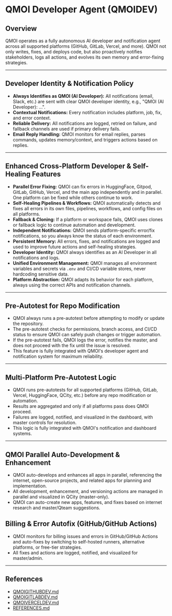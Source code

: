 # QMOI Developer Agent (QMOIDEV)

## Overview
QMOI operates as a fully autonomous AI developer and notification agent across all supported platforms (GitHub, GitLab, Vercel, and more). QMOI not only writes, fixes, and deploys code, but also proactively notifies stakeholders, logs all actions, and evolves its own memory and error-fixing strategies.

---

## Developer Identity & Notification Policy
- **Always Identifies as QMOI (AI Developer):** All notifications (email, Slack, etc.) are sent with clear QMOI developer identity, e.g., "QMOI (AI Developer): ...".
- **Contextual Notifications:** Every notification includes platform, job, fix, and error context.
- **Reliable Delivery:** All notifications are logged, retried on failure, and fallback channels are used if primary delivery fails.
- **Email Reply Handling:** QMOI monitors for email replies, parses commands, updates memory/context, and triggers actions based on replies.

---

## Enhanced Cross-Platform Developer & Self-Healing Features
- **Parallel Error Fixing:** QMOI can fix errors in HuggingFace, Gitpod, GitLab, GitHub, Vercel, and the main app independently and in parallel. One platform can be fixed while others continue to work.
- **Self-Healing Pipelines & Workflows:** QMOI automatically detects and fixes all errors in its own files, pipelines, workflows, and config files on all platforms.
- **Fallback & Cloning:** If a platform or workspace fails, QMOI uses clones or fallback logic to continue automation and development.
- **Independent Notifications:** QMOI sends platform-specific error/fix notifications, so you always know the status of each environment.
- **Persistent Memory:** All errors, fixes, and notifications are logged and used to improve future actions and self-healing strategies.
- **Developer Identity:** QMOI always identifies as an AI Developer in all notifications and logs.
- **Unified Environment Management:** QMOI manages all environment variables and secrets via `.env` and CI/CD variable stores, never hardcoding sensitive data.
- **Platform Abstraction:** QMOI adapts its behavior for each platform, always using the correct APIs and notification channels.

---

## Pre-Autotest for Repo Modification

- QMOI always runs a pre-autotest before attempting to modify or update the repository.
- The pre-autotest checks for permissions, branch access, and CI/CD status to ensure QMOI can safely push changes or trigger automation.
- If the pre-autotest fails, QMOI logs the error, notifies the master, and does not proceed with the fix until the issue is resolved.
- This feature is fully integrated with QMOI's developer agent and notification system for maximum reliability.

---

## Multi-Platform Pre-Autotest Logic

- QMOI runs pre-autotests for all supported platforms (GitHub, GitLab, Vercel, HuggingFace, QCity, etc.) before any repo modification or automation.
- Results are aggregated and only if all platforms pass does QMOI proceed.
- Failures are logged, notified, and visualized in the dashboard, with master controls for resolution.
- This logic is fully integrated with QMOI's notification and dashboard systems.

---

## QMOI Parallel Auto-Development & Enhancement
- QMOI auto-develops and enhances all apps in parallel, referencing the internet, open-source projects, and related apps for planning and implementation.
- All development, enhancement, and versioning actions are managed in parallel and visualized in QCity (master-only).
- QMOI can auto-create new apps, features, and fixes based on internet research and master/Qteam suggestions.

## Billing & Error Autofix (GitHub/GitHub Actions)
- QMOI monitors for billing issues and errors in GitHub/GitHub Actions and auto-fixes by switching to self-hosted runners, alternative platforms, or free-tier strategies.
- All fixes and actions are logged, notified, and visualized for master/admin.

---

## References
- [QMOIGITHUBDEV.md](./QMOIGITHUBDEV.md)
- [QMOIGITLABDEV.md](./QMOIGITLABDEV.md)
- [QMOIVERCELDEV.md](./QMOIVERCELDEV.md)
- [REFERENCES.md](./REFERENCES.md) 